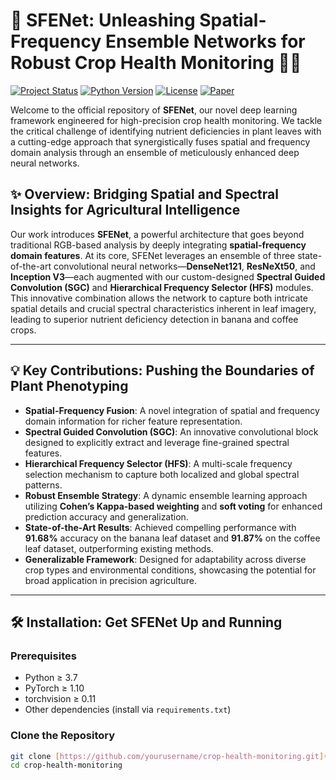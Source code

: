 # 🌟 SFENet: Unleashing Spatial-Frequency Ensemble Networks for Robust Crop Health Monitoring 🌿🔬

[![Project Status](https://img.shields.io/badge/Status-Active-brightgreen.svg)](https://github.com/yourusername/crop-health-monitoring)
[![Python Version](https://img.shields.io/badge/Python-%E2%89%A73.7-blue.svg)](https://www.python.org/)
[![License](https://img.shields.io/badge/License-MIT-yellow.svg)](https://opensource.org/licenses/MIT)
[![Paper](https://img.shields.io/badge/Paper-Coming%20Soon-lightgrey.svg)](https://arxiv.org/)

Welcome to the official repository of **SFENet**, our novel deep learning framework engineered for high-precision crop health monitoring. We tackle the critical challenge of identifying nutrient deficiencies in plant leaves with a cutting-edge approach that synergistically fuses spatial and frequency domain analysis through an ensemble of meticulously enhanced deep neural networks.

## ✨ Overview: Bridging Spatial and Spectral Insights for Agricultural Intelligence

Our work introduces **SFENet**, a powerful architecture that goes beyond traditional RGB-based analysis by deeply integrating **spatial-frequency domain features**. At its core, SFENet leverages an ensemble of three state-of-the-art convolutional neural networks—**DenseNet121**, **ResNeXt50**, and **Inception V3**—each augmented with our custom-designed **Spectral Guided Convolution (SGC)** and **Hierarchical Frequency Selector (HFS)** modules. This innovative combination allows the network to capture both intricate spatial details and crucial spectral characteristics inherent in leaf imagery, leading to superior nutrient deficiency detection in banana and coffee crops.

---

## 💡 Key Contributions: Pushing the Boundaries of Plant Phenotyping

- **Spatial-Frequency Fusion**: A novel integration of spatial and frequency domain information for richer feature representation.
- **Spectral Guided Convolution (SGC)**: An innovative convolutional block designed to explicitly extract and leverage fine-grained spectral features.
- **Hierarchical Frequency Selector (HFS)**: A multi-scale frequency selection mechanism to capture both localized and global spectral patterns.
- **Robust Ensemble Strategy**: A dynamic ensemble learning approach utilizing **Cohen’s Kappa-based weighting** and **soft voting** for enhanced prediction accuracy and generalization.
- **State-of-the-Art Results**: Achieved compelling performance with **91.68%** accuracy on the banana leaf dataset and **91.87%** on the coffee leaf dataset, outperforming existing methods.
- **Generalizable Framework**: Designed for adaptability across diverse crop types and environmental conditions, showcasing the potential for broad application in precision agriculture.

---

## 🛠️ Installation: Get SFENet Up and Running

### Prerequisites

- Python $\ge$ 3.7
- PyTorch $\ge$ 1.10
- torchvision $\ge$ 0.11
- Other dependencies (install via `requirements.txt`)

### Clone the Repository

```bash
git clone [https://github.com/yourusername/crop-health-monitoring.git](https://github.com/yourusername/crop-health-monitoring.git)
cd crop-health-monitoring
